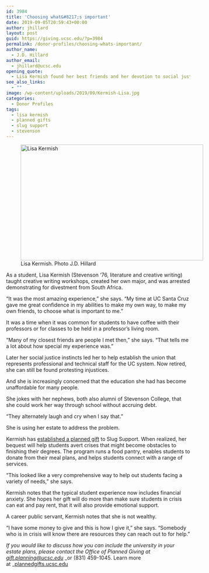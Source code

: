 ```yaml
---
id: 3984
title: 'Choosing what&#8217;s important'
date: 2019-09-05T20:59:43+00:00
author: jhillard
layout: post
guid: https://giving.ucsc.edu/?p=3984
permalink: /donor-profiles/choosing-whats-important/
author_name:
  - J.D. Hillard
author_email:
  - jhillard@ucsc.edu
opening_quote:
  - Lisa Kermish found her best friends and her devotion to social justice at UC Santa Cruz. Now she’s added Slug Support to her will.
see_also_links:
  - ""
image: /wp-content/uploads/2019/09/Kermish-Lisa.jpg
categories:
  - Donor Profiles
tags:
  - lisa kermish
  - planned gifts
  - slug support
  - stevenson
---
```

<figure id="attachment_3985" style="width: 500px" class="wp-caption alignleft"><img class="wp-image-3985" src="https://giving.ucsc.edu/wp-content/uploads/2019/09/Kermish-Lisa.jpg" alt="Lisa Kermish" width="500" height="317" srcset="https://ucsc-giving.lndo.site/wp-content/uploads/2019/09/Kermish-Lisa.jpg 900w, https://ucsc-giving.lndo.site/wp-content/uploads/2019/09/Kermish-Lisa-300x190.jpg 300w, https://ucsc-giving.lndo.site/wp-content/uploads/2019/09/Kermish-Lisa-768x487.jpg 768w" sizes="(max-width: 500px) 100vw, 500px" /><figcaption class="wp-caption-text">Lisa Kermish. Photo J.D. Hillard</figcaption></figure> 

As a student, Lisa Kermish (Stevenson ‘76, literature and creative writing) taught creative writing workshops, created her own major, and was arrested demonstrating for divestment from South Africa.

“It was the most amazing experience,” she says. “My time at UC Santa Cruz gave me great confidence in my abilities to make my own way, to make my own friends, to choose what is important to me.”

It was a time when it was common for students to have coffee with their professors or for classes to be held in a professor’s living room.

“Many of my closest friends are people I met then,” she says. “That tells me a lot about how special my experience was.”

Later her social justice instincts led her to help establish the union that represents professional and technical staff for the UC system. Now retired, she can still be found protesting injustices.

And she is increasingly concerned that the education she had has become unaffordable for many people.

She jokes with her nephews, both also alumni of Stevenson College, that she could work her way through school without accruing debt.

“They alternately laugh and cry when I say that.”

She is using her estate to address the problem.

Kermish has [established a planned gift](http://plannedgifts.ucsc.edu) to Slug Support. When realized, her bequest will help students avert crises that might become obstacles to finishing their degrees. The program runs a food pantry, enables students to donate from their meal plans, and helps students connect with a range of services.

“This looked like a very comprehensive way to help out students facing a variety of needs,” she says.

Kermish notes that the typical student experience now includes financial anxiety. She hopes her gift will do more than make sure students in crisis can eat and pay rent, that it will also provide emotional support.

A career public servant, Kermish notes that she is not wealthy.

“I have some money to give and this is how I give it,” she says. “Somebody who is in crisis will know there are resources they can reach out to for help.”

_If you would like to discuss how you can include the university in your estate plans, please contact the Office of Planned Giving at_ [_gift.planning@ucsc.edu_](mailto:gift.planning@ucsc.edu) _or (831) 459-1045. Learn more at _[plannedgifts.ucsc.edu](plannedgifts@ucsc.edu)